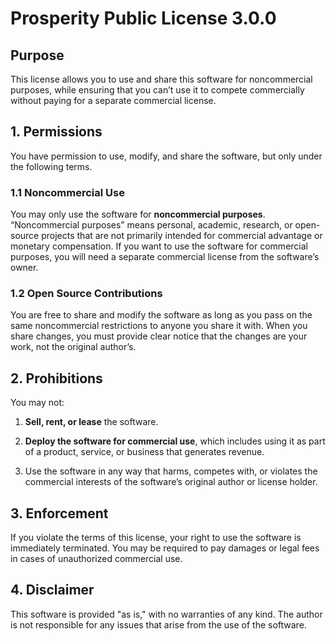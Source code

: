 # **Prosperity Public License 3.0.0**

Purpose
-------

This license allows you to use and share this software for noncommercial purposes, while ensuring that you can’t use it to compete commercially without paying for a separate commercial license.

1\. Permissions
---------------

You have permission to use, modify, and share the software, but only under the following terms.

### 1.1 Noncommercial Use

You may only use the software for **noncommercial purposes**. “Noncommercial purposes” means personal, academic, research, or open-source projects that are not primarily intended for commercial advantage or monetary compensation. If you want to use the software for commercial purposes, you will need a separate commercial license from the software’s owner.

### 1.2 Open Source Contributions

You are free to share and modify the software as long as you pass on the same noncommercial restrictions to anyone you share it with. When you share changes, you must provide clear notice that the changes are your work, not the original author’s.

2\. Prohibitions
----------------

You may not:

1.  **Sell, rent, or lease** the software.
    
2.  **Deploy the software for commercial use**, which includes using it as part of a product, service, or business that generates revenue.
    
3.  Use the software in any way that harms, competes with, or violates the commercial interests of the software’s original author or license holder.
    

3\. Enforcement
---------------

If you violate the terms of this license, your right to use the software is immediately terminated. You may be required to pay damages or legal fees in cases of unauthorized commercial use.

4\. Disclaimer
--------------

This software is provided "as is," with no warranties of any kind. The author is not responsible for any issues that arise from the use of the software.
